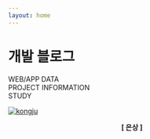 ```yaml
---
layout: home
---
```

# 개발 블로그

WEB/APP DATA <br>
PROJECT INFORMATION <br>
STUDY <br>

<a href="{{ site.url }}/images/awards/kongju.png"><img style="width=100px;" src="{{ site.url }}/images/awards/kongju.png" alt="kongju"></a>  
<center><b>[ 은상 ]</b></center><br>